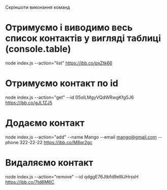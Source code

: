 Скріншоти виконання команд

# Отримуємо і виводимо весь список контактів у вигляді таблиці (console.table)
node index.js --action="list"
https://ibb.co/pxZtk66

# Отримуємо контакт по id
node index.js --action="get" --id 05olLMgyVQdWRwgKfg5J6
https://ibb.co/gJL1ZJ5

# Додаємо контакт
node index.js --action="add" --name Mango --email mango@gmail.com --phone 322-22-22
https://ibb.co/M8qr2gc

# Видаляємо контакт
node index.js --action="remove" --id qdggE76Jtbfd9eWJHrssH
https://ibb.co/7td6M6C
